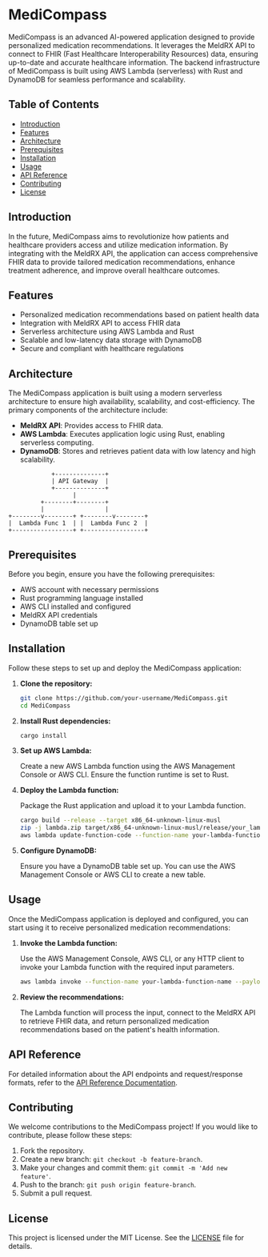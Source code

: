 # MediCompass

MediCompass is an advanced AI-powered application designed to provide personalized medication recommendations. It leverages the MeldRX API to connect to FHIR (Fast Healthcare Interoperability Resources) data, ensuring up-to-date and accurate healthcare information. The backend infrastructure of MediCompass is built using AWS Lambda (serverless) with Rust and DynamoDB for seamless performance and scalability.

## Table of Contents

- [Introduction](#introduction)
- [Features](#features)
- [Architecture](#architecture)
- [Prerequisites](#prerequisites)
- [Installation](#installation)
- [Usage](#usage)
- [API Reference](#api-reference)
- [Contributing](#contributing)
- [License](#license)

## Introduction

In the future, MediCompass aims to revolutionize how patients and healthcare providers access and utilize medication information. By integrating with the MeldRX API, the application can access comprehensive FHIR data to provide tailored medication recommendations, enhance treatment adherence, and improve overall healthcare outcomes.

## Features

- Personalized medication recommendations based on patient health data
- Integration with MeldRX API to access FHIR data
- Serverless architecture using AWS Lambda and Rust
- Scalable and low-latency data storage with DynamoDB
- Secure and compliant with healthcare regulations

## Architecture

The MediCompass application is built using a modern serverless architecture to ensure high availability, scalability, and cost-efficiency. The primary components of the architecture include:

- **MeldRX API**: Provides access to FHIR data.
- **AWS Lambda**: Executes application logic using Rust, enabling serverless computing.
- **DynamoDB**: Stores and retrieves patient data with low latency and high scalability.

```
            +--------------+
            | API Gateway  |
            +--------------+
                  |
         +--------+--------+
         |                 |
+--------v--------+ +--------v--------+
|  Lambda Func 1  | |  Lambda Func 2  |
+-----------------+ +-----------------+

```

## Prerequisites

Before you begin, ensure you have the following prerequisites:

- AWS account with necessary permissions
- Rust programming language installed
- AWS CLI installed and configured
- MeldRX API credentials
- DynamoDB table set up

## Installation

Follow these steps to set up and deploy the MediCompass application:

1. **Clone the repository:**

    ```sh
    git clone https://github.com/your-username/MediCompass.git
    cd MediCompass
    ```

2. **Install Rust dependencies:**

    ```sh
    cargo install
    ```

3. **Set up AWS Lambda:**

    Create a new AWS Lambda function using the AWS Management Console or AWS CLI. Ensure the function runtime is set to Rust.

4. **Deploy the Lambda function:**

    Package the Rust application and upload it to your Lambda function.

    ```sh
    cargo build --release --target x86_64-unknown-linux-musl
    zip -j lambda.zip target/x86_64-unknown-linux-musl/release/your_lambda_function
    aws lambda update-function-code --function-name your-lambda-function-name --zip-file fileb://lambda.zip
    ```

5. **Configure DynamoDB:**

    Ensure you have a DynamoDB table set up. You can use the AWS Management Console or AWS CLI to create a new table.

## Usage

Once the MediCompass application is deployed and configured, you can start using it to receive personalized medication recommendations:

1. **Invoke the Lambda function:**

    Use the AWS Management Console, AWS CLI, or any HTTP client to invoke your Lambda function with the required input parameters.

    ```sh
    aws lambda invoke --function-name your-lambda-function-name --payload '{ "patient_id": "12345" }' response.json
    ```

2. **Review the recommendations:**

    The Lambda function will process the input, connect to the MeldRX API to retrieve FHIR data, and return personalized medication recommendations based on the patient's health information.

## API Reference

For detailed information about the API endpoints and request/response formats, refer to the [API Reference Documentation](path/to/api-docs).

## Contributing

We welcome contributions to the MediCompass project! If you would like to contribute, please follow these steps:

1. Fork the repository.
2. Create a new branch: `git checkout -b feature-branch`.
3. Make your changes and commit them: `git commit -m 'Add new feature'`.
4. Push to the branch: `git push origin feature-branch`.
5. Submit a pull request.

## License

This project is licensed under the MIT License. See the [LICENSE](LICENSE) file for details.

